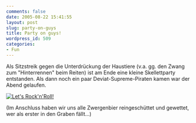 ```yaml
---
comments: false
date: 2005-08-22 15:41:55
layout: post
slug: party-on-guys
title: Party on guys!
wordpress_id: 509
categories:
- Fun
---
```


Als Sitzstreik gegen die Unterdrückung der Haustiere (v.a. gg. den Zwang zum "Hinterrennen" beim Reiten) ist am Ende eine kleine Skellettparty entstanden. Als dann noch ein paar Deviat-Supreme-Piraten kamen war der Abend gelaufen. 

[![Let's Rock'n'Roll!](http://photos30.flickr.com/36115009_bf93cf91fb.jpg)](http://www.flickr.com/photos/walsweer/36115009/)

(Im Anschluss haben wir uns alle Zwergenbier reingeschüttet und gewettet, wer als erster in den Graben fällt...)
